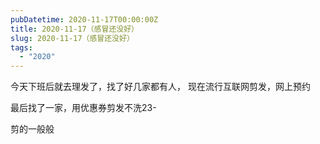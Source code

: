 ```yaml
---
pubDatetime: 2020-11-17T00:00:00Z
title: 2020-11-17（感冒还没好）
slug: 2020-11-17（感冒还没好）
tags:
  - "2020"
---
```


今天下班后就去理发了，找了好几家都有人，
现在流行互联网剪发，网上预约

最后找了一家，用优惠券剪发不洗23-

剪的一般般
